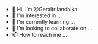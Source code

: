 - 👋 Hi, I’m @Geraltrilandhika
- 👀 I’m interested in ...
- 🌱 I’m currently learning ...
- 💞️ I’m looking to collaborate on ...
- 📫 How to reach me ...

<!---
Geraltrilandhika/Geraltrilandhika is a ✨ special ✨ repository because its `README.md` (this file) appears on your GitHub profile.
You can click the Preview link to take a look at your changes.
--->
